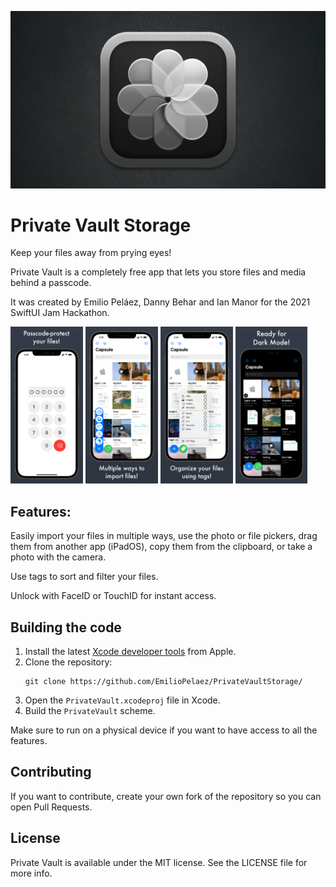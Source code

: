 ![Capsule Logo](./logo.png)
# Private Vault Storage

Keep your files away from prying eyes!

Private Vault is a completely free app that lets you store files and media behind a passcode.

It was created by Emilio Peláez, Danny Behar and Ian Manor for the 2021 SwiftUI Jam Hackathon.

<p float="left">
  <img src="./Screenshots/Screenshot0.png" alt="Lock Screen" width=23% height=23%>
  <img src="./Screenshots/Screenshot1.png" alt="Import Files" width=23% height=23%>
  <img src="./Screenshots/Screenshot2.png" alt="Tags" width=23% height=23%>
  <img src="./Screenshots/Screenshot3.png" alt="Dark Mode" width=23% height=23%>
</p>

## Features:
Easily import your files in multiple ways, use the photo or file pickers, drag them from another app (iPadOS), copy them from the clipboard, or take a photo with the camera.

Use tags to sort and filter your files.

Unlock with FaceID or TouchID for instant access.

## Building the code

1. Install the latest [Xcode developer tools](https://developer.apple.com/xcode/downloads/) from Apple.
1. Clone the repository:
    ```shell
    git clone https://github.com/EmilioPelaez/PrivateVaultStorage/
    ```
1. Open the `PrivateVault.xcodeproj` file in Xcode.
1. Build the `PrivateVault` scheme.

Make sure to run on a physical device if you want to have access to all the features. 

## Contributing

If you want to contribute, create your own fork of the repository so you can open Pull Requests.

## License

Private Vault is available under the MIT license. See the LICENSE file for more info.
